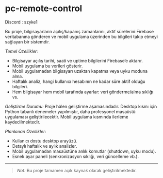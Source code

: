 # pc-remote-control
 Discord : szyke1

Bu proje, bilgisayarların açılış/kapanış zamanlarını, aktif sürelerini Firebase veritabanına gönderen ve mobil uygulama üzerinden bu bilgileri takip etmeyi sağlayan bir sistemdir.

*Temel Özellikler:*
- Bilgisayar açılış tarihi, saati ve uptime bilgilerini Firebase’e aktarır.
- Mobil uygulama bu verileri gösterir.
- Mobil uygulamadan bilgisayarı uzaktan kapatma veya uyku moduna alma.
- Haftalık analiz, hangi kullanıcı hesabının ne kadar süre aktif olduğu bilgileri.
- Hem bilgisayar hem mobil tarafında ayarlar: veri gönderme/alma sıklığı vs.

*Geliştirme Durumu:*
Proje hâlen geliştirme aşamasındadır. Desktop kısmı için Python tabanlı denemeler yapılmıştır, daha profesyonel masaüstü uygulaması geliştirilecektir. Mobil uygulama kısmında ilerleme kaydedilmektedir.

*Planlanan Özellikler:*
- Kullanıcı dostu desktop arayüzü.
- Detaylı haftalık ve aylık analizler.
- Mobil uygulamadan masaüstüne anlık komutlar (shutdown, uyku modu).
- Esnek ayar paneli (senkronizasyon sıklığı, veri güncelleme vb.).

---

> *Not:* Bu proje tamamen açık kaynak olarak geliştirilmektedir.
>
>
